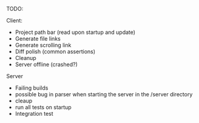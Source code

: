 TODO: 

Client:
  - Project path bar (read upon startup and update)
  - Generate file links
  - Generate scrolling link
  - Diff polish (common assertions)
  - Cleanup
  - Server offline (crashed?)


Server
  - Failing builds
  - possible bug in parser when starting the server in the /server directory
  - cleaup
  - run all tests on startup
  - Integration test